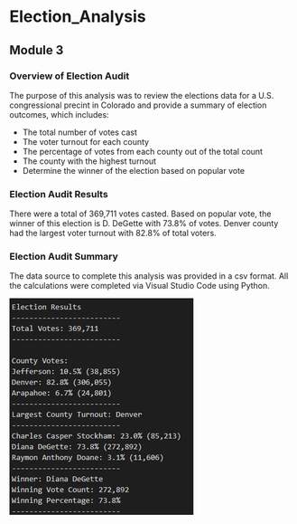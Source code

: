 # Election_Analysis
## Module 3
### Overview of Election Audit

The purpose of this analysis was to review the elections data for a U.S. congressional precint in Colorado and provide a summary of election outcomes, which includes:

* The total number of votes cast
* The voter turnout for each county
* The percentage of votes from each county out of the total count
* The county with the highest turnout
* Determine the winner of the election based on popular vote

### Election Audit Results

There were a total of 369,711 votes casted. Based on popular vote, the winner of this election is D. DeGette with 73.8% of votes. Denver county had the largest voter turnout with 82.8% of total voters. 

### Election Audit Summary

The data source to complete this analysis was provided in a csv format. All the calculations were completed via Visual Studio Code using Python. 

![screenshot](https://github.com/OlgaOMir/Election_Analysis/blob/main/Resources/Results.png)

